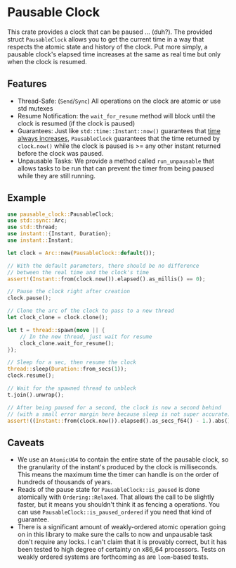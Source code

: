 # Pausable Clock

This crate provides a clock that can be paused ... (duh?). The provided struct `PausableClock` allows you to get the current time in a way that respects the atomic state and history of the clock.  Put more simply, a pausable clock's elapsed time increases at the same as real time but only when the clock is resumed.

## Features
- Thread-Safe: (`Send`/`Sync`) All operations on the clock are atomic or use std mutexes
- Resume Notification: the `wait_for_resume` method will block until the clock is resumed (if the clock is paused)
- Guarantees: Just like `std::time::Instant::now()` guarantees that [time always increases](https://doc.rust-lang.org/src/std/time.rs.html#238), `PausableClock` guarantees that the time returned by `clock.now()` while the clock is paused is >= any other instant returned before the clock was paused.
- Unpausable Tasks: We provide a method called `run_unpausable` that allows tasks to be run that can prevent the timer from being paused while they are still running.

## Example

```rust
use pausable_clock::PausableClock;
use std::sync::Arc;
use std::thread;
use instant::{Instant, Duration};
use instant::Instant;

let clock = Arc::new(PausableClock::default());

// With the default parameters, there should be no difference
// between the real time and the clock's time
assert!(Instant::from(clock.now()).elapsed().as_millis() == 0);

// Pause the clock right after creation
clock.pause();

// Clone the arc of the clock to pass to a new thread
let clock_clone = clock.clone();

let t = thread::spawn(move || {
    // In the new thread, just wait for resume
    clock_clone.wait_for_resume();
});

// Sleep for a sec, then resume the clock
thread::sleep(Duration::from_secs(1));
clock.resume();

// Wait for the spawned thread to unblock
t.join().unwrap();

// After being paused for a second, the clock is now a second behind
// (with a small error margin here because sleep is not super accurate)
assert!((Instant::from(clock.now()).elapsed().as_secs_f64() - 1.).abs() < 0.005);
```

## Caveats
- We use an `AtomicU64` to contain the entire state of the pausable clock, so the granularity of the instant's produced by the clock is milliseconds. This means the maximum time the timer can handle is on the order of hundreds of thousands of years.
- Reads of the pause state for `PausableClock::is_paused` is done atomically with `Ordering::Relaxed`. That allows the call to be slightly faster, but it means you shouldn't think it as fencing a operations. You can use `PausableClock::is_paused_ordered` if you need that kind of guarantee.
- There is a significant amount of weakly-ordered atomic operation going on in this library to make sure the calls to now and unpausable task don't require any locks. I can't claim that it is provably correct, but it has been tested to high degree of certainty on x86_64 processors. Tests on weakly ordered systems are forthcoming as are `loom`-based tests.
